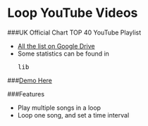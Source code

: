 Loop YouTube Videos
========

###UK Official Chart TOP 40 YouTube Playlist

- [All the list on Google Drive](https://drive.google.com/#folders/0B4xVwonJgym0REk1b19lV1c4QzQ)
- Some statistics can be found in <pre>lib</pre>

###[Demo Here](http://g2384.github.io/Playlist/)


###Features

- Play multiple songs in a loop
- Loop one song, and set a time interval
